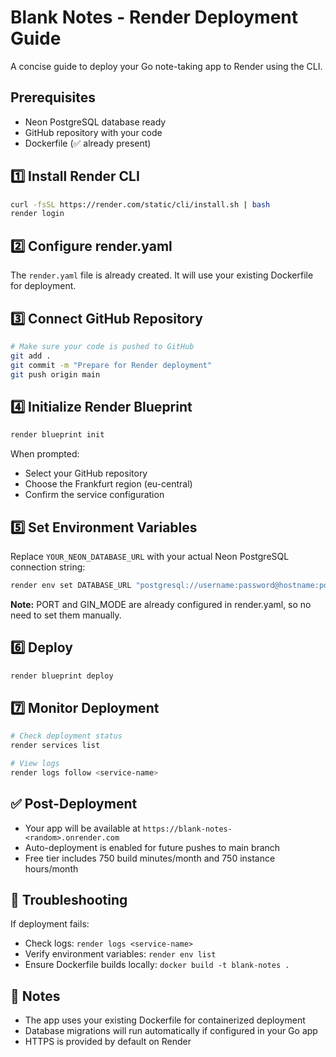 # Blank Notes - Render Deployment Guide

A concise guide to deploy your Go note-taking app to Render using the CLI.

## Prerequisites
- Neon PostgreSQL database ready
- GitHub repository with your code
- Dockerfile (✅ already present)

## 1️⃣ Install Render CLI

```bash
curl -fsSL https://render.com/static/cli/install.sh | bash
render login
```

## 2️⃣ Configure render.yaml

The `render.yaml` file is already created. It will use your existing Dockerfile for deployment.

## 3️⃣ Connect GitHub Repository

```bash
# Make sure your code is pushed to GitHub
git add .
git commit -m "Prepare for Render deployment"
git push origin main
```

## 4️⃣ Initialize Render Blueprint

```bash
render blueprint init
```

When prompted:
- Select your GitHub repository
- Choose the Frankfurt region (eu-central)
- Confirm the service configuration

## 5️⃣ Set Environment Variables

Replace `YOUR_NEON_DATABASE_URL` with your actual Neon PostgreSQL connection string:

```bash
render env set DATABASE_URL "postgresql://username:password@hostname:port/database?sslmode=require"
```

**Note:** PORT and GIN_MODE are already configured in render.yaml, so no need to set them manually.

## 6️⃣ Deploy

```bash
render blueprint deploy
```

## 7️⃣ Monitor Deployment

```bash
# Check deployment status
render services list

# View logs
render logs follow <service-name>
```

## ✅ Post-Deployment

- Your app will be available at `https://blank-notes-<random>.onrender.com`
- Auto-deployment is enabled for future pushes to main branch
- Free tier includes 750 build minutes/month and 750 instance hours/month

## 🔧 Troubleshooting

If deployment fails:
- Check logs: `render logs <service-name>`
- Verify environment variables: `render env list`
- Ensure Dockerfile builds locally: `docker build -t blank-notes .`

## 📝 Notes

- The app uses your existing Dockerfile for containerized deployment
- Database migrations will run automatically if configured in your Go app
- HTTPS is provided by default on Render